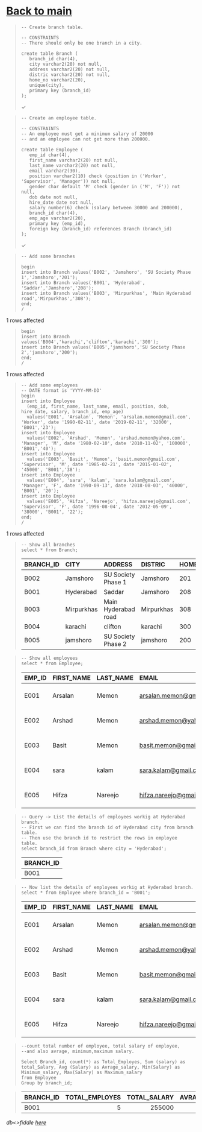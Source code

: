 # [Back to main](https://github.com/glaghari/database-assignement-2019)
<!-- -->
>     -- Create branch table.
>     
>     -- CONSTRAINTS
>     -- There should only be one branch in a city.
>     
>     create table Branch (
>        branch_id char(4),
>        city varchar2(20) not null,
>        address varchar2(20) not null,
>        distric varchar2(20) not null,
>        home_no varchar2(20),
>        unique(city),
>        primary key (branch_id)
>     );
> 
> ✓

<!-- -->
>     -- Create an employee table.
>     
>     -- CONSTRAINTS
>     -- An employee must get a minimum salary of 20000
>     -- and an employee can not get more than 200000.
>     
>     create table Employee (
>        emp_id char(4),
>        first_name varchar2(20) not null,
>        last_name varchar2(20) not null,
>        email varchar2(30),
>        position varchar2(10) check (position in ('Worker', 'Supervisor', 'Manager')) not null,
>        gender char default 'M' check (gender in ('M', 'F')) not null,
>        dob date not null,
>        hire_date date not null,
>        salary number(6) check (salary between 30000 and 200000),
>        branch_id char(4),
>        emp_age varchar2(20),
>        primary key (emp_id),
>        foreign key (branch_id) references Branch (branch_id)
>     );
> 
> ✓

<!-- -->
>     -- Add some branches
>     
>     begin
>     insert into Branch values('B002', 'Jamshoro', 'SU Society Phase 1','Jamshoro','201');
>     insert into Branch values('B001', 'Hyderabad', 'Saddar','Jamshoro','208');
>     insert into Branch values('B003', 'Mirpurkhas', 'Main Hyderabad road','Mirpurkhas','308');
>     end;
>     /
> 
1 rows affected

<!-- -->
>     begin
>     insert into Branch values('B004','karachi','clifton','karachi','300');
>     insert into Branch values('B005','jamshoro','SU Society Phase 2','jamshoro','200');
>     end;
>     /
> 
1 rows affected

<!-- -->
>     -- Add some employees
>     -- DATE format is 'YYYY-MM-DD'
>     begin
>     insert into Employee
>       (emp_id, first_name, last_name, email, position, dob, hire_date, salary, branch_id, emp_age)
>       values('E001', 'Arsalan', 'Memon', 'arsalan.memon@gmail.com', 'Worker', date '1990-02-11', date '2019-02-11', '32000', 'B001','23');
>     insert into Employee
>       values('E002', 'Arshad', 'Memon', 'arshad.memon@yahoo.com', 'Manager', 'M', date '1980-02-10', date '2010-11-02', '100000', 'B001','40');
>     insert into Employee
>       values('E003', 'Basit', 'Memon', 'basit.memon@gmail.com', 'Supervisor', 'M', date '1985-02-21', date '2015-01-02', '45000', 'B001','38');
>     insert into Employee
>       values('E004', 'sara', 'kalam', 'sara.kalam@gmail.com', 'Manager', 'F', date '1990-09-13', date '2018-08-03', '40000', 'B001', '20');
>     insert into Employee
>       values('E005', 'Hifza', 'Nareejo', 'hifza.nareejo@gmail.com', 'Supervisor', 'F', date '1996-08-04', date '2012-05-09', '38000', 'B001', '22');
>     end;
>     /
> 
1 rows affected

<!-- -->
>     -- Show all branches
>     select * from Branch;
> 
> | BRANCH_ID | CITY       | ADDRESS             | DISTRIC    | HOME_NO |
> | :-------- | :--------- | :------------------ | :--------- | :------ |
> | B002      | Jamshoro   | SU Society Phase 1  | Jamshoro   | 201     |
> | B001      | Hyderabad  | Saddar              | Jamshoro   | 208     |
> | B003      | Mirpurkhas | Main Hyderabad road | Mirpurkhas | 308     |
> | B004      | karachi    | clifton             | karachi    | 300     |
> | B005      | jamshoro   | SU Society Phase 2  | jamshoro   | 200     |

<!-- -->
>     -- Show all employees
>     select * from Employee;
> 
> | EMP_ID | FIRST_NAME | LAST_NAME | EMAIL                   | POSITION   | GENDER | DOB       | HIRE_DATE | SALARY | BRANCH_ID | EMP_AGE |
> | :----- | :--------- | :-------- | :---------------------- | :--------- | :----- | :-------- | :-------- | -----: | :-------- | :------ |
> | E001   | Arsalan    | Memon     | arsalan.memon@gmail.com | Worker     | M      | 11-FEB-90 | 11-FEB-19 |  32000 | B001      | 23      |
> | E002   | Arshad     | Memon     | arshad.memon@yahoo.com  | Manager    | M      | 10-FEB-80 | 02-NOV-10 | 100000 | B001      | 40      |
> | E003   | Basit      | Memon     | basit.memon@gmail.com   | Supervisor | M      | 21-FEB-85 | 02-JAN-15 |  45000 | B001      | 38      |
> | E004   | sara       | kalam     | sara.kalam@gmail.com    | Manager    | F      | 13-SEP-90 | 03-AUG-18 |  40000 | B001      | 20      |
> | E005   | Hifza      | Nareejo   | hifza.nareejo@gmail.com | Supervisor | F      | 04-AUG-96 | 09-MAY-12 |  38000 | B001      | 22      |

<!-- -->
>     -- Query -> List the details of employees workig at Hyderabad branch.
>     -- First we can find the branch id of Hyderabad city from branch table.
>     -- Then use the branch id to restrict the rows in employee table.
>     select branch_id from Branch where city = 'Hyderabad';
> 
> | BRANCH_ID |
> | :-------- |
> | B001      |

<!-- -->
>     -- Now list the details of employees workig at Hyderabad branch.
>     select * from Employee where branch_id = 'B001';
> 
> | EMP_ID | FIRST_NAME | LAST_NAME | EMAIL                   | POSITION   | GENDER | DOB       | HIRE_DATE | SALARY | BRANCH_ID | EMP_AGE |
> | :----- | :--------- | :-------- | :---------------------- | :--------- | :----- | :-------- | :-------- | -----: | :-------- | :------ |
> | E001   | Arsalan    | Memon     | arsalan.memon@gmail.com | Worker     | M      | 11-FEB-90 | 11-FEB-19 |  32000 | B001      | 23      |
> | E002   | Arshad     | Memon     | arshad.memon@yahoo.com  | Manager    | M      | 10-FEB-80 | 02-NOV-10 | 100000 | B001      | 40      |
> | E003   | Basit      | Memon     | basit.memon@gmail.com   | Supervisor | M      | 21-FEB-85 | 02-JAN-15 |  45000 | B001      | 38      |
> | E004   | sara       | kalam     | sara.kalam@gmail.com    | Manager    | F      | 13-SEP-90 | 03-AUG-18 |  40000 | B001      | 20      |
> | E005   | Hifza      | Nareejo   | hifza.nareejo@gmail.com | Supervisor | F      | 04-AUG-96 | 09-MAY-12 |  38000 | B001      | 22      |

<!-- -->
>     --count total number of employee, total salary of employee,
>     --and also avrage, minimum,maximum salary.
>     
>     Select Branch_id, count(*) as Total_Employes, Sum (salary) as total_Salary, Avg (Salary) as Avrage_salary, Min(Salary) as Minimum_salary, Max(Salary) as Maximum_salary
>     from Employee
>     Group by branch_id;

> 
> | BRANCH_ID | TOTAL_EMPLOYES | TOTAL_SALARY | AVRAGE_SALARY | MINIMUM_SALARY | MAXIMUM_SALARY |
> | :-------- | -------------: | -----------: | ------------: | -------------: | -------------: |
> | B001      |              5 |       255000 |         51000 |          32000 |         100000 |

*db<>fiddle [here](https://dbfiddle.uk/?rdbms=oracle_11.2&fiddle=1882ffa1d60c93766c3a05c82996dfd6)*

